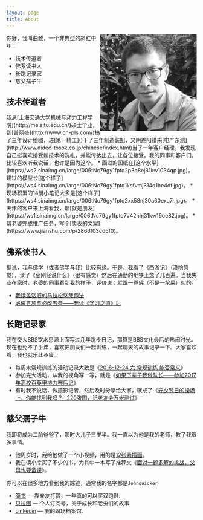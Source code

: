 ```yaml
---
layout: page
title: About
---
```


<!-- <img src="John.jpeg" class="profile-picture" width="128" align="right"> -->
<img src="A Father from a boy s cam.jpg" class="profile-picture" width="256" align="right">

你好，我叫曲政，一个非典型的斜杠中年：

* 技术传道者
* 佛系读书人
* 长跑记录家
* 慈父孺子牛

<h2>技术传道者</h2>
我从[上海交通大学机械与动力工程学院](http://me.sjtu.edu.cn/)硕士毕业，到[普丽盛](http://www.cn-pls.com/)搞了三年设计绘图，进[第一精工]()干了三年制造装配，又阴差阳错来[电产东测](http://www.nidec-tosok.co.jp/chinese/index.html)当了一年客户经理。我发现自己挺喜欢接受新技术的洗礼，并能传达出去，让各位接受。我的同事和客户们，比较喜欢听我说话，也许是因为这个。
* 画过的图纸在[这个水平](https://ws2.sinaimg.cn/large/006tNc79gy1fptq2p3o8ej31kw1034qp.jpg)，建过的模型长[这个样子](https://ws4.sinaimg.cn/large/006tNc79gy1fptq1ksfvmj314q1he4df.jpg)。
* 现场积累的14册小笔记大多是[这个样子](https://ws4.sinaimg.cn/large/006tNc79gy1fptq2xx58nj30a60exq7r.jpg)。
* 天津的客户来上海看我，那[就是朋友](https://ws1.sinaimg.cn/large/006tNc79gy1fptq7v42hhj31kw16oe82.jpg)。
* 帮老婆完成推广任务，写个[卖表的文案](https://www.jianshu.com/p/2866f03cd6f0)。

<h2>佛系读书人</h2>

据说，我与佛学（或者佛学与我）比较有缘。于是，我看了《西游记》（没啥感觉），读了《金刚经说什么》（很有感觉）然后在通勤的地铁上念了几百遍。当我失业在家时，老婆的同事看到我的样子，评价说：就跟一尊佛（不是一坨屎）似的。

* [我读盖洛威的马拉松悠哉跑法](https://www.jianshu.com/p/5b7e7659d0e0)
* [必做五项与必改五条——我读《学习之道》后](https://www.jianshu.com/p/7dc93deffe4e)


<h2>长跑记录家</h2>

我在交大BBS饮水思源上面写过几年跑步日记，那算是BBS文化最后的热闹时光。现在也免不了手痒，喜欢把朋友们一起训练，一起聊天的故事记录一下。大家喜欢看，我也就乐此不疲。

* 每周末常规训练的活动记录大致是《[2016-12-24 六 常规训练 能否常来](https://www.jianshu.com/p/d66fbfff033d)》
* 参加完大活动，从我的视角写一写，就是《[如果下辈子我做队长——参加2017年高校百英里接力赛后记](https://www.jianshu.com/p/d24eded05352)》
* 有时我不说话，做摄影记者，然后及时分享给大家，就成了《[元夕翌日的操场上，你能找到我吗？- 220张图，记老友会万米测试](https://mp.weixin.qq.com/s/wT9p5HcHyEyIujpYvjZcBQ)》

<h2>慈父孺子牛</h2>

我即将成为二胎爸爸了，那时大儿子三岁半。我一直以为他是我的老师，教了我很多事情。

* 他周岁时，我给他做了一个小视频，用的是[12张素描画](https://ws4.sinaimg.cn/large/006tKfTcgy1fpuut579rmg30zk0zknpq.gif)。
* 我在读小库买了不少的书，为其中一本写了推荐文《[面对一题多解的挑战，父母也要备课](https://www.jianshu.com/p/34ebb3229f6c)》。

<!-- You can find me on a variety of world–wild–interweb sites where my username is usually `John Qu` -->

你可以在很多地方看到我的踪迹，通常我的名字都是`Johnquicker`

- [简书](https://www.jianshu.com/u/4b4715327b8e) — 靠亲友打赏，一年真的可以买双跑鞋.
- [贝拉图](https://mp.weixin.qq.com/mp/profile_ext?action=home&__biz=MzAwNzgwNjI3MA==&scene=124&#wechat_redirect) — 个人订阅号，关于成长和老虫们的故事.
- [Linkedin](https://www.linkedin.com/in/%E6%94%BF-%E6%9B%B2-bbb95b100/) — 我的职场档案馆.
